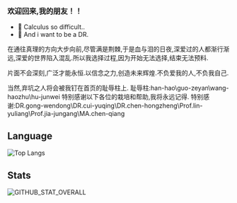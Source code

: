 ### 欢迎回来,我的朋友！！ 
- 🌱 Calculus so difficult..
- 👀 And i want to be a DR.


在通往真理的方向大步向前,尽管满是荆棘,于是血与泪的日夜,深爱过的人都渐行渐远,深爱的世界陷入混乱.所以我选择过程,因为开始无法选择,结束无法预料.

片面不会深刻,广泛才能永恒.以信念之力,创造未来辉煌.不负爱我的人,不负我自己.

当然,弃坑之人将会被我钉在首页的耻辱柱上.
耻辱柱:han-hao\guo-zeyan\wang-haozhu\hu-junwei
特别感谢以下各位的栽培和帮助,我将永远记得.
特别感谢:DR.gong-wendong\DR.cui-yuqing\DR.chen-hongzheng\Prof.lin-yuliang\Prof.jia-jungang\MA.chen-qiang

## Language
![Top Langs](https://github-readme-stats.vercel.app/api/top-langs/?username=xinnie-the-pooh)

## Stats
 ![GITHUB_STAT_OVERALL](https://github-readme-stats.vercel.app/api?username=xinnie-the-pooh&include_all_commits=true&count_private=true&show_icons=true&theme=swift)

